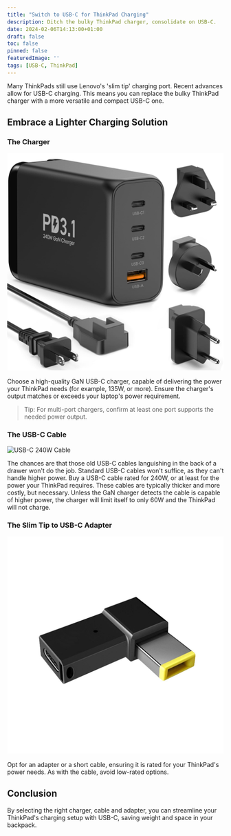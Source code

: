 ```yaml
---
title: "Switch to USB-C for ThinkPad Charging"
description: Ditch the bulky ThinkPad charger, consolidate on USB-C.
date: 2024-02-06T14:13:00+01:00
draft: false
toc: false
pinned: false
featuredImage: ''
tags: [USB-C, ThinkPad]
---
```


Many ThinkPads still use Lenovo's 'slim tip' charging port.  Recent advances allow for USB-C charging. This means you can  replace the bulky ThinkPad charger with a more versatile and compact USB-C one.

<!--more-->

## Embrace a Lighter Charging Solution

### The Charger

![USB-C 240W PD Charger](chargerPD240W.jpg)

Choose a high-quality GaN USB-C charger, capable of delivering the power your ThinkPad needs (for example, 135W, or more).  Ensure the charger's output matches or exceeds your laptop's power requirement.

> Tip: For multi-port chargers, confirm at least one port supports the needed power output.

### The USB-C Cable

![USB-C 240W Cable](USB-CCable240W.jpg)

The chances are that those old USB-C cables languishing in the back of a drawer won't do the job.  Standard USB-C cables won't suffice, as they can't handle higher power.  Buy a USB-C cable rated for 240W, or at least for the power your ThinkPad requires.  These cables are typically thicker and more costly, but necessary. Unless the GaN charger detects the cable is capable of higher power, the charger will limit itself to only 60W and the ThinkPad will not charge.

### The Slim Tip to USB-C Adapter

![Slim Tp To USB-C Adapter](ThinkPadSlimTipAdapter.jpg)

Opt for an adapter or a short cable, ensuring it is rated for your ThinkPad's power needs.  As with the cable, avoid low-rated options.

## Conclusion

By selecting the right charger, cable and adapter, you can streamline your ThinkPad's charging setup with USB-C, saving weight and space in your backpack.